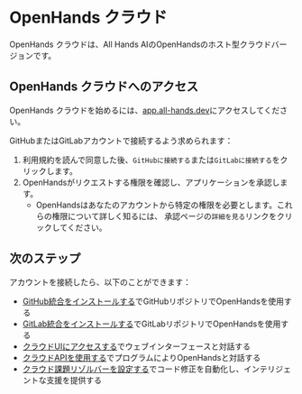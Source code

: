 # OpenHands クラウド

OpenHands クラウドは、All Hands AIのOpenHandsのホスト型クラウドバージョンです。

## OpenHands クラウドへのアクセス

OpenHands クラウドを始めるには、[app.all-hands.dev](https://app.all-hands.dev)にアクセスしてください。

GitHubまたはGitLabアカウントで接続するよう求められます：

1. 利用規約を読んで同意した後、`GitHubに接続する`または`GitLabに接続する`をクリックします。
2. OpenHandsがリクエストする権限を確認し、アプリケーションを承認します。
   - OpenHandsはあなたのアカウントから特定の権限を必要とします。これらの権限について詳しく知るには、
     承認ページの`詳細を見る`リンクをクリックしてください。

## 次のステップ

アカウントを接続したら、以下のことができます：

- [GitHub統合をインストールする](./github-installation.md)でGitHubリポジトリでOpenHandsを使用する
- [GitLab統合をインストールする](./gitlab-installation.md)でGitLabリポジトリでOpenHandsを使用する
- [クラウドUIにアクセスする](./cloud-ui.md)でウェブインターフェースと対話する
- [クラウドAPIを使用する](./cloud-api.md)でプログラムによりOpenHandsと対話する
- [クラウド課題リゾルバーを設定する](./cloud-issue-resolver.md)でコード修正を自動化し、インテリジェントな支援を提供する
